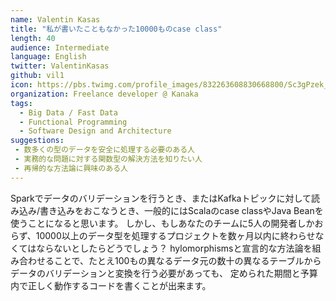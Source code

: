 ```yaml
---
name: Valentin Kasas
title: "私が書いたこともなかった10000ものcase class"
length: 40
audience: Intermediate
language: English
twitter: ValentinKasas
github: vil1
icon: https://pbs.twimg.com/profile_images/832263608830668800/Sc3gPzek_400x400.jpg
organization: Freelance developer @ Kanaka
tags:
  - Big Data / Fast Data
  - Functional Programming
  - Software Design and Architecture
suggestions:
 - 数多くの型のデータを安全に処理する必要のある人
 - 実務的な問題に対する関数型の解決方法を知りたい人
 - 再帰的な方法論に興味のある人
---
```

Sparkでデータのバリデーションを行うとき、またはKafkaトピックに対して読み込み/書き込みをおこなうとき、一般的にはScalaのcase classやJava Beanを使うことになると思います。
しかし、もしあなたのチームに5人の開発者しかおらず、10000以上のデータ型を処理するプロジェクトを数ヶ月以内に終わらせなくてはならないとしたらどうでしょう？
hylomorphismsと宣言的な方法論を組み合わせることで、たとえ100もの異なるデータ元の数十の異なるテーブルからデータのバリデーションと変換を行う必要があっても、
定められた期間と予算内で正しく動作するコードを書くことが出来ます。

